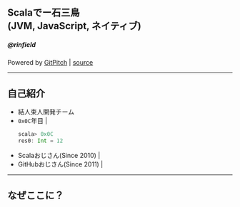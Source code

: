 ## Scalaでー石三鳥<br>(JVM, JavaScript, ネイティブ)
##### @rinfield

Powered by <a href="https://gitpitch.com/" target="_blank">GitPitch</a> |
<a href="https://github.com/rinfield" target="_blank">source</a>

---

## 自己紹介

- 結人束人開発チーム
- `0x0C`年目 |
  ```scala
  scala> 0x0C
  res0: Int = 12
  ```
<!-- .element: class="fragment" -->
- Scalaおじさん(Since 2010) |
- GitHubおじさん(Since 2011) |

---

## なぜここに？
